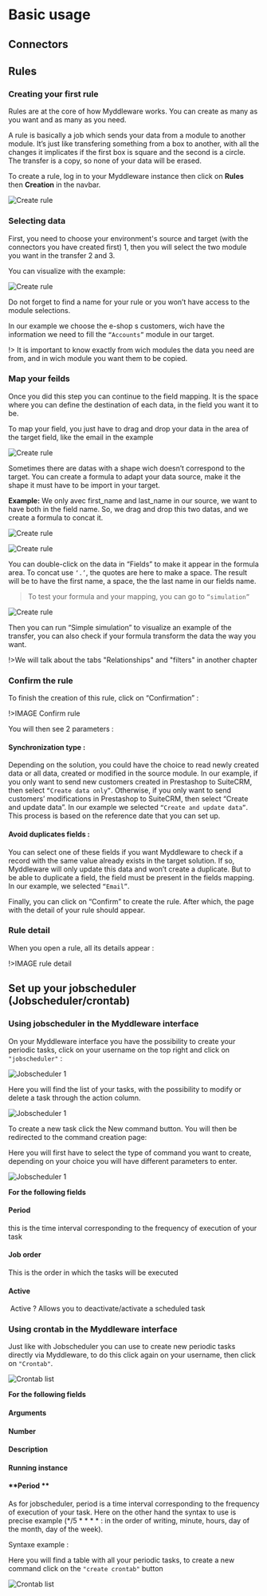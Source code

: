 # Basic usage

## Connectors

## Rules

### Creating your first rule

Rules are at the core of how Myddleware works. You can create as many as you want and as many as you need.

A rule is basically a job which sends your data from a module to another module. It’s just like transfering something from a box to another, with all the changes it implicates if the first box is square and the second is a circle. The transfer is a copy, so none of your data will be erased.

To create a rule, log in to your Myddleware instance then click on **Rules** then **Creation** in the navbar.

![Create rule](images/basic_usage/rule/rule1.PNG)

### Selecting data

First, you need to choose your environment's source and target (with the connectors you have created first) 1, then you will select the two module you want in the transfer 2 and 3. 

You can visualize with the example:

![Create rule](images/basic_usage/rule/rule2.PNG)

Do not forget to find a name for your rule or you won’t have access to the module selections. 

In our example we choose the e-shop s customers, wich have the information we need to fill the ```“Accounts”``` module in our target.  

!> It is important to know exactly from wich modules the data you need are from, and in wich module you want them to be copied. 

### Map your feilds

Once you did this step you can continue to the field mapping. It is the space where you can define the destination of each data, in the field you want it to be. 

To map your field, you just have to drag and drop your data in the area of the target field, like the email in the example  

![Create rule](images/basic_usage/rule/rule3.PNG)

Sometimes there are datas with a shape wich doesn’t correspond to the target. You can create a formula to adapt your data source, make it the shape it must have to be import in your target. 

**Example:** 
We only avec first_name and last_name in our source, we want to have both in the field name. So, we drag and drop this two datas, and we create a formula to concat it. 

![Create rule](images/basic_usage/rule/rule4.PNG)

![Create rule](images/basic_usage/rule/rule5.PNG)

You can double-click on the data in “Fields” to make it appear in the formula area. To concat use ```‘.’```, the quotes are here to make a space. The result will be to have the first name, a space, the the last name in our fields name. 

>To test your formula and your mapping, you can go to ```“simulation”``` 

![Create rule](images/basic_usage/rule/rule6.PNG)

Then you can run “Simple simulation” to visualize an example of the transfer, you can also check if your formula transform the data the way you want. 

!>We will talk about the tabs "Relationships" and "filters" in another chapter

### Confirm the rule 

To finish the creation of this rule, click on “Confirmation” :

!>IMAGE Confirm rule

You will then see 2 parameters :

<!-- tabs:start -->

#### **Synchronization type :**

 Depending on the solution, you could have the choice to read newly created data or all data, created or modified in the source module. In our example, if you only want to send new customers created in Prestashop to SuiteCRM, then select ```“Create data only”```. Otherwise, if you only want to send customers’ modifications in Prestashop to SuiteCRM, then select “Create and update data”. In our example we selected ```“Create and update data”```. This process is based on the reference date that you can set up.

#### **Avoid duplicates fields :**
 You can select one of these fields if you want Myddleware to check if a record with the same value already exists in the target solution. If so, Myddleware will only update this data and won’t create a duplicate. But to be able to duplicate a field, the field must be present in the fields mapping. In our example, we selected ```“Email”```.

<!-- tabs:end -->

Finally, you can click on “Confirm” to create the rule. After which, the page with the detail of your rule should appear.

### Rule detail

When you open a rule, all its details appear :

!>IMAGE rule detail

## Set up your jobscheduler (Jobscheduler/crontab)

### Using jobscheduler in the Myddleware interface

On your Myddleware interface you have the possibility to create your periodic tasks, click on your username on the top right and click on ```"jobscheduler"``` :  

![Jobscheduler 1](images/basic_usage/jobscheduler_1.png)

Here you will find the list of your tasks, with the possibility to modify or delete a task through the action column. 

![Jobscheduler 1](images/basic_usage/jobscheduler_2.png)

To create a new task click the New command button. You will then be redirected to the command creation page:  

Here you will first have to select the type of command you want to create, depending on your choice you will have different parameters to enter.

![Jobscheduler 1](images/basic_usage/jobscheduler_create.png)

**For the following fields**

<!-- tabs:start -->
#### **Period**

this is the time interval corresponding to the frequency of execution of your task 

#### **Job order**

This is the order in which the tasks will be executed

#### **Active**

 Active ? Allows you to deactivate/activate a scheduled task

<!-- tabs:end -->


### Using crontab in the Myddleware interface

Just like with Jobscheduler you can use to create new periodic tasks directly via Myddleware, to do this click again on your username, then click on ```"Crontab"```.

![Crontab list](images/basic_usage/crontan_list.PNG)

**For the following fields**

<!-- tabs:start -->
#### **Arguments**

#### **Number**

#### **Description**

#### **Running instance**

#### **Period **

 As for jobscheduler, period is a time interval corresponding to the frequency of execution of your task. Here on the other hand the syntax to use is precise example (*/5 * * * * : in the order of writing, minute, hours, day of the month, day of the week).

 Syntaxe example : 

<!-- tabs:end -->

Here you will find a table with all your periodic tasks, to create a new command click on the ```"create crontab"``` button

![Crontab list](images/basic_usage/create_crontab.PNG)